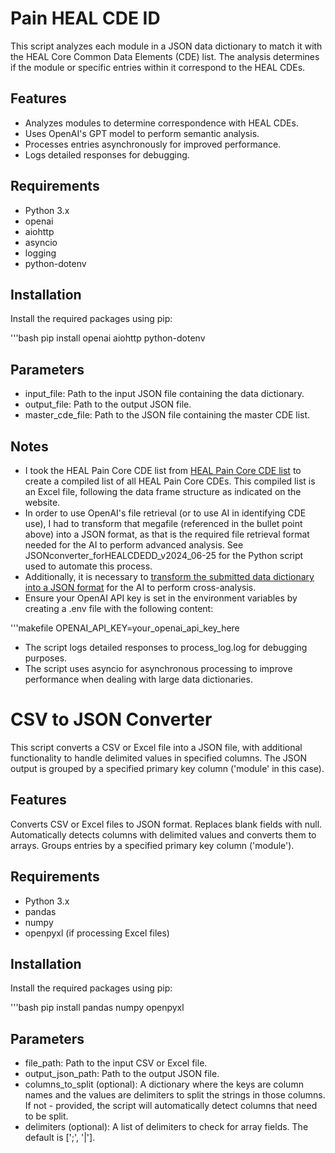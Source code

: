 # Pain HEAL CDE ID
This script analyzes each module in a JSON data dictionary to match it with the HEAL Core Common Data Elements (CDE) list. The analysis determines if the module or specific entries within it correspond to the HEAL CDEs.

## Features
- Analyzes modules to determine correspondence with HEAL CDEs.
- Uses OpenAI's GPT model to perform semantic analysis.
- Processes entries asynchronously for improved performance.
- Logs detailed responses for debugging.

## Requirements
- Python 3.x
- openai
- aiohttp
- asyncio
- logging
- python-dotenv

## Installation
Install the required packages using pip:

'''bash
pip install openai aiohttp python-dotenv

## Parameters
- input_file: Path to the input JSON file containing the data dictionary.
- output_file: Path to the output JSON file.
- master_cde_file: Path to the JSON file containing the master CDE list.

## Notes
- I took the HEAL Pain Core CDE list from [HEAL Pain Core CDE list](https://heal.nih.gov/data/common-data-elements) to create a compiled list of all HEAL Pain Core CDEs. This compiled list is an Excel file, following the data frame structure as indicated on the website.
- In order to use OpenAI's file retrieval (or to use AI in identifying CDE use), I had to transform that megafile (referenced in the bullet point above) into a JSON format, as that is the required file retrieval format needed for the AI to perform advanced analysis. See JSONconverter_forHEALCDEDD_v2024_06-25 for the Python script used to automate this process.
- Additionally, it is necessary to [transform the submitted data dictionary into a JSON format](#csv-to-json-converter) for the AI to perform cross-analysis.
- Ensure your OpenAI API key is set in the environment variables by creating a .env file with the following content:

'''makefile
OPENAI_API_KEY=your_openai_api_key_here

- The script logs detailed responses to process_log.log for debugging purposes.
- The script uses asyncio for asynchronous processing to improve performance when dealing with large data dictionaries.

# CSV to JSON Converter
This script converts a CSV or Excel file into a JSON file, with additional functionality to handle delimited values in specified columns. The JSON output is grouped by a specified primary key column ('module' in this case).

## Features
Converts CSV or Excel files to JSON format.
Replaces blank fields with null.
Automatically detects columns with delimited values and converts them to arrays.
Groups entries by a specified primary key column ('module').

## Requirements
- Python 3.x
- pandas
- numpy
- openpyxl (if processing Excel files)

## Installation
Install the required packages using pip:

'''bash
pip install pandas numpy openpyxl

## Parameters
- file_path: Path to the input CSV or Excel file.
- output_json_path: Path to the output JSON file.
- columns_to_split (optional): A dictionary where the keys are column names and the values are delimiters to split the strings in those columns. If not - provided, the script will automatically detect columns that need to be split.
- delimiters (optional): A list of delimiters to check for array fields. The default is [';', '|'].